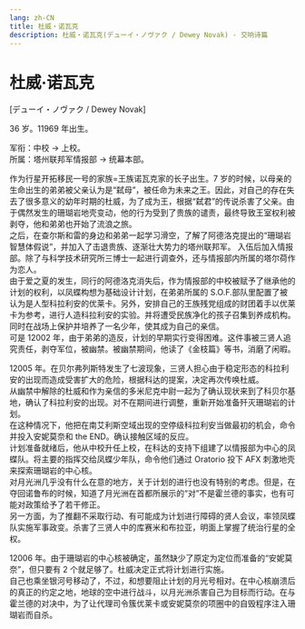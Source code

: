 ```yaml
---
lang: zh-CN
title: 杜威‧诺瓦克
description: 杜威‧诺瓦克(デューイ・ノヴァク / Dewey Novak) - 交响诗篇
---
```


# 杜威‧诺瓦克

<AcgImage src="/imgs/characters/person_Dewey.png" title="杜威‧诺瓦克" width="200px" left style="margin-right:16px"/>

[デューイ・ノヴァク / Dewey Novak]

36 岁。11969 年出生。

军衔：中校 → 上校。  
所属：塔州联邦军情报部 → 统幕本部。

作为行星开拓移民一号的家族=王族诺瓦克家的长子出生。7 岁的时候，以母亲的生命出生的弟弟被父亲认为是“弑母”，被任命为未来之王。因此，对自己的存在失去了很多意义的幼年时期的杜威，为了成为王，根据“弑君”的传说杀害了父亲。由于偶然发生的珊瑚岩地壳变动，他的行为受到了贵族的谴责，最终导致王室权利被剥夺，他和弟弟也开始了流浪之旅。  
之后，在查尔斯和雷的身边和弟弟一起学习滑空，了解了阿德洛克提出的“珊瑚岩智慧体假说”，并加入了击退贵族、逐渐壮大势力的塔州联邦军。 入伍后加入情报部。除了与科学技术研究所三博士一起进行调查外，还与情报部内所属的塔尔荷作为恋人。  
由于爱之夏的发生，同行的阿德洛克消失后，作为情报部的中校被赋予了继承他的计划的权利，以凤蝶构想为基础设计计划，在弟弟所属的 S.O.F.部队里配置了被认为是人型科拉利安的优莱卡。另外，安排自己的王族残党组成的财团着手以优莱卡为参考，进行人造科拉利安的实验。并将遭受民族净化的孩子召集到养成机构。同时在战场上保护并培养了一名少年，使其成为自己的亲信。  
可是 12002 年，由于弟弟的造反，计划的早期实行变得困难。这件事被三贤人追究责任，剥夺军位，被幽禁。被幽禁期间，他读了《金枝篇》等书，消磨了闲暇。

12005 年。在贝尔弗列斯特发生了七波现象，三贤人担心由于稳定形态的科拉利安的出现而造成受害扩大的危险，根据科达的提案，决定再次传唤杜威。  
从幽禁中解除的杜威和作为亲信的多米尼克中尉一起为了确认现状来到了科贝尔基地，确认了科拉利安的出现。对不在期间进行调整，重新开始准备歼灭珊瑚岩的计划。  
在这种情况下，他把在南艾利斯空域出现的空停级科拉利安当做最初的机会，命令并投入安妮莫奈和 the END。确认接触区域的反应。  
计划准备就绪后，他从中校升任上校，在科达的支持下组建了以情报部为中心的凤蝶队。将主要的指挥交给凤蝶少年队，命令他们通过 Oratorio 投下 AFX 刺激地壳来探索珊瑚岩的中心核。  
对月光洲几乎没有什么在意的地方，关于计划的进行也没有特别的考虑。但是，在夺回诺鲁布的时候，知道了月光洲在首都所展示的“对”不是霍兰德的事实，也有可能对政策给予了若干修正。  
另一方面，为了推翻不采取行动、有可能成为计划进行障碍的贤人会议，率领凤蝶队实施军事政变。杀害了三贤人中的库赛米和布拉亚，明面上掌握了统治行星的全权。

12006 年。由于珊瑚岩的中心核被确定，虽然缺少了原定为定位而准备的“安妮莫奈”，但只要有 2 个就足够了。杜威决定正式将计划进行实施。  
自己也乘坐银河号移动了，不过，和想要阻止计划的月光号相对。在中心核崩溃后的真正的约定之地，地球的空中进行战斗，以月光洲杀害自己为目标而行动。在与霍兰德的对决中，为了让代理司令簇优莱卡或安妮莫奈的项圈中的自毁程序注入珊瑚岩而自杀。
